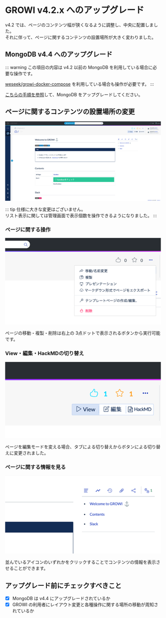 # GROWI v4.2.x へのアップグレード

v4.2 では、ページのコンテンツ幅が狭くなるように調整し、中央に配置しました。  
それに伴って、ページに関するコンテンツの設置場所が大きく変わりました。

## MongoDB v4.4 へのアップグレード

::: warning
この項目の内容は v4.2 以前の MongoDB を利用している場合に必要な操作です。  

[weseek/growi-docker-compose](https://github.com/weseek/growi-docker-compose) を利用している場合も操作が必要です。
:::

[こちらの手順を参照](/ja/admin-guide/admin-cookbook/upgrade-mongodb.html)して、MongoDB をアップグレードしてください。

## ページに関するコンテンツの設置場所の変更

![layout_42x](./images/layout_42x.png)

::: tip
仕様に大きな変更はございません。  
リスト表示に関しては管理画面で表示個数を操作できるようになりました。
:::

### ページに関する操作

![layout_42x](./images/page_management_dropdown.png)

ページの移動・複製・削除は右上の 3点ドットで表示されるボタンから実行可能です。

### View・編集・HackMDの切り替え

![layout_42x](./images/editor_mode_control_button.png)

ページを編集モードを変える場合、タブによる切り替えからボタンによる切り替えに変更されました。

### ページに関する情報を見る

![layout_42x](./images/page_contents.png)

並んでいるアイコンのいずれかをクリックすることでコンテンツの情報を表示させることができます。


## アップグレード前にチェックすべきこと

- [x] MongoDB は v4.4 にアップグレードされているか
- [x] GROWI の利用者にレイアウト変更と各種操作に関する場所の移動が周知されているか
